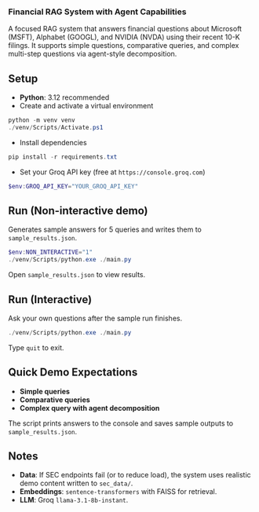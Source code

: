 ### Financial RAG System with Agent Capabilities

A focused RAG system that answers financial questions about Microsoft (MSFT), Alphabet (GOOGL), and NVIDIA (NVDA) using their recent 10-K filings. It supports simple questions, comparative queries, and complex multi-step questions via agent-style decomposition.

## Setup

- **Python**: 3.12 recommended
- Create and activate a virtual environment

```powershell
python -m venv venv
./venv/Scripts/Activate.ps1
```

- Install dependencies

```powershell
pip install -r requirements.txt
```

- Set your Groq API key (free at `https://console.groq.com`)

```powershell
$env:GROQ_API_KEY="YOUR_GROQ_API_KEY"
```

## Run (Non-interactive demo)

Generates sample answers for 5 queries and writes them to `sample_results.json`.

```powershell
$env:NON_INTERACTIVE="1"
./venv/Scripts/python.exe ./main.py
```

Open `sample_results.json` to view results.

## Run (Interactive)

Ask your own questions after the sample run finishes.

```powershell
./venv/Scripts/python.exe ./main.py
```

Type `quit` to exit.

## Quick Demo Expectations

- **Simple queries**
- **Comparative queries**
- **Complex query with agent decomposition**

The script prints answers to the console and saves sample outputs to `sample_results.json`.

## Notes

- **Data**: If SEC endpoints fail (or to reduce load), the system uses realistic demo content written to `sec_data/`.
- **Embeddings**: `sentence-transformers` with FAISS for retrieval.
- **LLM**: Groq `llama-3.1-8b-instant`.
